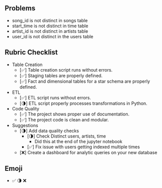 ## Problems

* song_id    is not distinct in songs     table
* start_time is not distinct in time      table
* artist_id  is not distinct in artists   table
* user_id    is not distinct in the users table 

## Rubric Checklist

* Table Creation
  * [✅] Table creation script runs without errors.
  * [✅] Staging tables are properly defined.
  * [✅] Fact and dimensional tables for a star schema are properly defined.
* ETL
  * [✅] ETL script runs without errors.
  * [🌗] ETL script properly processes transformations in Python.
* Code Quality
  * [✅] The project shows proper use of documentation.
  * [✅] The project code is clean and modular.
* Suggestions
  * [🌗]  Add data quality checks
    * [🌗] Check Distinct users, artists, time
      * Did this at the end of the jupyter notebook
    * [✅] Fix issue with users getting indexed multiple times
  * [❌] Create a dashboard for analytic queries on your new database

## Emoji

* ✅ 🌗 ❌